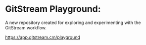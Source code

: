 # GitStream Playground:

A new repository created for exploring and experimenting with the GitStream workflow.

https://app.gitstream.cm/playground
 
 
